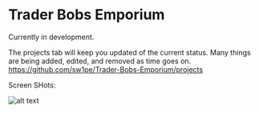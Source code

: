 # Trader Bobs Emporium
Currently in development.

The projects tab will keep you updated of the current status.
Many things are being added, edited, and removed as time goes on.
https://github.com/sw1pe/Trader-Bobs-Emporium/projects

Screen SHots:

![alt text](https://github.com/sw1pe/Trader-Bobs-Emporium/blob/master/Screen%20Shots/account.PNG)
